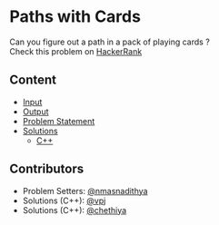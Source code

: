 # Paths with Cards  
Can you figure out a path in a pack of playing cards ?  
Check this problem on [HackerRank](https://www.hackerrank.com/contests/noi-2019-day-2/challenges/paths-with-cards) 

## Content
- [Input](input)
- [Output](output)
- [Problem Statement](problem-statement)
- [Solutions](solutions)
    - [C++](solutions/c++)

## Contributors
- Problem Setters: [@nmasnadithya](https://github.com/nmasnadithya)
- Solutions (C++): [@vpj](https://github.com/vpj)
- Solutions (C++): [@chethiya](https://github.com/chethiya)
  
